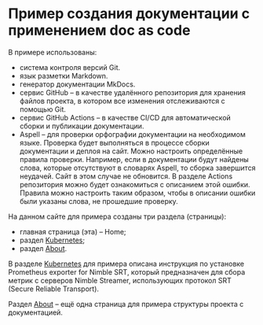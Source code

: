 # Пример создания документации с применением doc as code

В примере использованы:

- система контроля версий Git.
- язык разметки Markdown.
- генератор документации MkDocs.
- сервис GitHub – в качестве удалённого репозитория для хранения файлов проекта, в котором все изменения отслеживаются с помощью Git.
-  сервис GitHub Actions – в качестве CI/CD для автоматической сборки и публикации документации.
- Aspell – для проверки орфографии документации на необходимом языке. Проверка будет выполняться в процессе сборки документации и деплоя на сайт. Можно настроить определённые правила проверки. Например, если в документации будут найдены слова, которые отсутствуют в словарях Aspell, то сборка завершится неудачей. Сайт в этом случае не обновится. В разделе Actions репозитория можно будет ознакомиться с описанием этой ошибки. Правила можно настроить таким образом, чтобы в описании ошибки были указаны слова, не прошедшие проверку.

На данном сайте для примера созданы три раздела (страницы):

- главная страница (эта) – Home;
- раздел [Kubernetes](kubernetes.md);
- раздел [About](about.md).

В разделе [Kubernetes](kubernetes.md) для примера описана инструкция по установке Prometheus exporter for Nimble SRT, который предназначен для сбора метрик с серверов Nimble Streamer, использующих протокол SRT (Secure Reliable Transport).

Раздел [About](about.md) – ещё одна страница для примера структуры проекта с документацией.